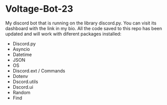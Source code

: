 # Voltage-Bot-23
My discord bot that is running on the library discord.py. You can visit its dashboard with the link in my bio.
All the code saved to this repo has been updated and will work with diferent packages installed:





- Discord.py
- Asyncio
- Datetime
- JSON
- OS
- Discord.ext / Commands
- Dotenv
- Dscord.utils
- Dscord.ui
- Random
- Find
